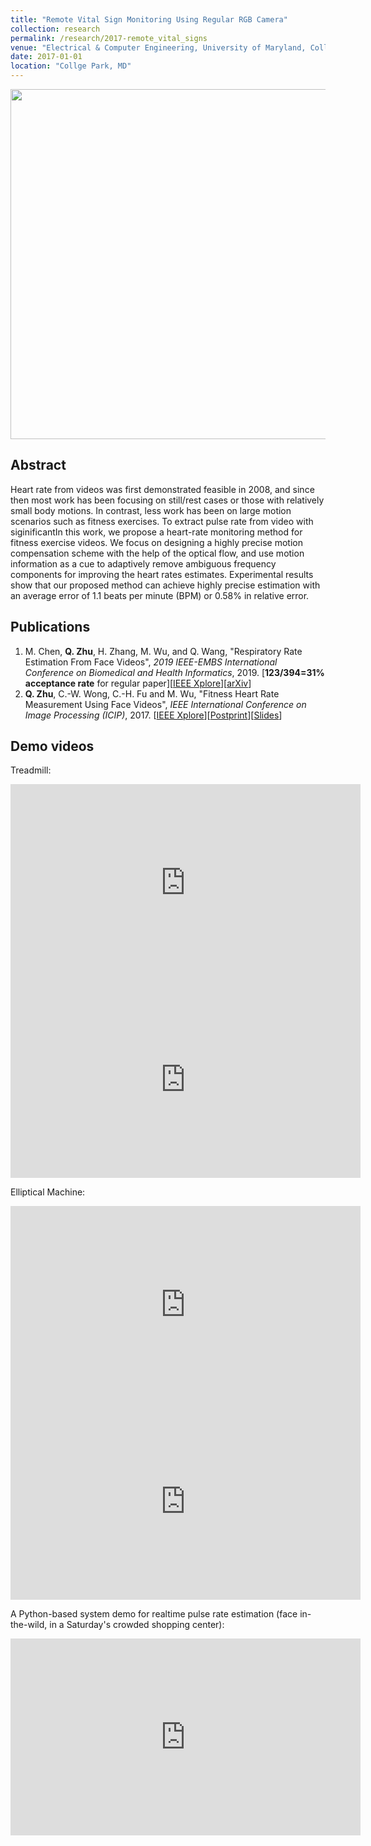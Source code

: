```yaml
---
title: "Remote Vital Sign Monitoring Using Regular RGB Camera"
collection: research
permalink: /research/2017-remote_vital_signs
venue: "Electrical & Computer Engineering, University of Maryland, Collge Park"
date: 2017-01-01
location: "Collge Park, MD"
---
```


<img src="http://zhuqiangumd.github.io/images/rPPG_sysdiag.png" width="560">

Abstract
---------
Heart rate from videos was first demonstrated feasible in 2008, and since then most work has been focusing on still/rest cases or those with relatively small body motions. In contrast, less work has been on large motion scenarios such as fitness exercises. To extract pulse rate from video with siginificantIn this work, we propose a heart-rate monitoring method for fitness exercise videos. We focus on designing a highly precise motion compensation scheme with the help of the optical flow, and use motion information as a cue to adaptively remove ambiguous frequency components for improving the heart rates estimates. Experimental results show that our proposed method can achieve highly precise estimation with an average error of 1.1 beats per minute (BPM) or 0.58% in relative error.

Publications
---------
1. M. Chen, **Q. Zhu**, H. Zhang, M. Wu, and Q. Wang, "Respiratory Rate Estimation From Face Videos", *2019 IEEE-EMBS International Conference on Biomedical and Health Informatics*, 2019. [**123/394=31% acceptance rate** for regular paper][[IEEE Xplore](https://ieeexplore.ieee.org/document/8834499)][[arXiv](https://arxiv.org/abs/1909.03503)]
1. **Q. Zhu**, C.-W. Wong, C.-H. Fu and M. Wu, "Fitness Heart Rate Measurement Using Face Videos", *IEEE International Conference on Image Processing (ICIP)*, 2017. [[IEEE Xplore](https://ieeexplore.ieee.org/document/8296632)][[Postprint](https://people.engr.ncsu.edu/cwong9/docs/hr_icip2017.pdf)][[Slides](https://sigport.org/documents/fitness-heart-rate-measurement-using-face-videos)]

Demo videos
---------
Treadmill:
<iframe width="560" height="315" src="https://www.youtube.com/embed/9njZ1fBq26g" frameborder="0" allow="autoplay; encrypted-media" allowfullscreen></iframe>       
<iframe width="560" height="315" src="https://youtu.be/7kSvpy-tc2g" frameborder="0" allow="autoplay; encrypted-media" allowfullscreen></iframe>

Elliptical Machine:
<iframe width="560" height="315" src="https://www.youtube.com/embed/HecxAUOnDe0" frameborder="0" allow="autoplay; encrypted-media" allowfullscreen></iframe>  
<iframe width="560" height="315" src="https://youtu.be/WVBD4srQduE" frameborder="0" allow="autoplay; encrypted-media" allowfullscreen></iframe>

A Python-based system demo for realtime pulse rate estimation (face in-the-wild, in a Saturday's crowded shopping center):
<iframe width="560" height="315" src="https://www.youtube.com/embed/JVhUm3IrrnQ" frameborder="0" allow="autoplay; encrypted-media" allowfullscreen></iframe>  

